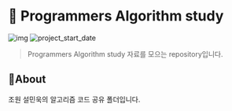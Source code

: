 # 💪 Programmers Algorithm study

![img](https://img.shields.io/badge/Algorithm_study--orange) ![project_start_date](https://img.shields.io/badge/Project%20Start%20Date-2021--03--11-informational.svg)

> Programmers Algorithm study 자료를 모으는 repository입니다.

## :memo:About

조원 설민욱의 알고리즘 코드 공유 폴더입니다.
